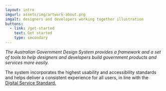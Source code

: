 ```yaml
---
layout: intro
imgurl: assets/img/artwork-about.png
imgalt: designers and developers working together illustration
buttons:
  - link: /get-started
    text: Get started
    type: secondary
---
```


*The Australian Government Design System provides a framework and a set of tools to help designers and developers build government products and services more easily.*

The system incorporates the highest usability and accessibility standards and helps deliver a consistent experience for all users, in line with the [Digital Service Standard.](https://www.dta.gov.au/standard/)
